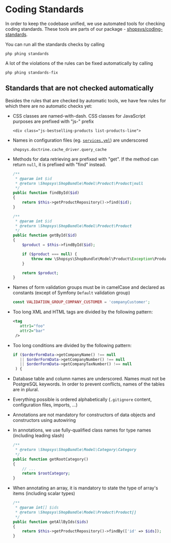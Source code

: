 # Coding Standards

In order to keep the codebase unified, we use automated tools for checking coding standards. These tools are parts of our package - [shopsys/coding-standards](https://github.com/shopsys/coding-standards/).

You can run all the standards checks by calling
```
php phing standards
```
A lot of the violations of the rules can be fixed automatically by calling
```
php phing standards-fix
```

## Standards that are not checked automatically
Besides the rules that are checked by automatic tools, we have few rules for which there are no automatic checks yet:

- CSS classes are named-with-dash. CSS classes for JavaScript purposes are prefixed with "js-" prefix
    ```
    <div class="js-bestselling-products list-products-line">
    ```

- Names in configuration files (eg. [`services.yml`](../../src/Shopsys/ShopBundle/Resources/config/services.yml)) are underscored
    ```
    shopsys.doctrine.cache_driver.query_cache
    ```

- Methods for data retrieving are prefixed with "get". If the method can return `null`, it is prefixed with "find" instead.
    ```php
    /**
     * @param int $id
     * @return \Shopsys\ShopBundle\Model\Product\Product|null
     */
    public function findById($id)
    {
        return $this->getProductRepository()->find($id);
    }
    
    /**
     * @param int $id
     * @return \Shopsys\ShopBundle\Model\Product\Product
     */
    public function getById($id)
    {
        $product = $this->findById($id);

        if ($product === null) {
            throw new \Shopsys\ShopBundle\Model\Product\Exception\ProductNotFoundException('Product with ID ' . $id . ' does not exist.');
        }

        return $product;
    }
    ```
- Names of form validation groups must be in camelCase and declared as constants (except of Symfony `Default` validation group)
    ```php
    const VALIDATION_GROUP_COMPANY_CUSTOMER = 'companyCustomer';
    ```
- Too long XML and HTML tags are divided by the following pattern:
    ```xml
    <tag
       attr1="foo"
       attr2="bar"
     />
    ```
- Too long conditions are divided by the following pattern:
    ```php
    if ($orderFormData->getCompanyName() !== null
       || $orderFormData->getCompanyNumber() !== null
       || $orderFormData->getCompanyTaxNumber() !== null
     ) {
    ```
- Database table and column names are underscored. Names must not be PostgreSQL keywords. In order to prevent conflicts, names of the tables are in plural.
- Everything possible is ordered alphabetically (`.gitignore` content, configuration files, imports, ...)
- Annotations are not mandatory for constructors of data objects and constructors using autowiring
- In annotations, we use fully-qualified class names for type names (including leading slash)
    ```php
    /**
     * @return \Shopsys\ShopBundle\Model\Category\Category
     */
    public function getRootCategory()
    {
        // ...
        return $rootCategory;
    }
    ```
- When annotating an array, it is mandatory to state the type of array's items (including scalar types)
    ```php
    /**
     * @param int[] $ids
     * @return \Shopsys\ShopBundle\Model\Product\Product[]
     */
    public function getAllByIds($ids)
    {
        return $this->getProductRepository()->findBy(['id' => $ids]);
    }
    ```
